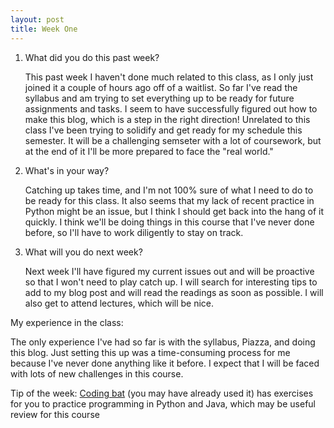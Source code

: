 ```yaml
---
layout: post
title: Week One
---
```


1. What did you do this past week?

    This past week I haven't done much related to this class, as I only just joined it a couple of hours ago off of a waitlist. So far I've read the syllabus and am trying to set everything up to be ready for future assignments and tasks. I seem to have successfully figured out how to make this blog, which is a step in the right direction! Unrelated to this class I've been trying to solidify and get ready for my schedule this semester. It will be a challenging semseter with a lot of coursework, but at the end of it I'll be more prepared to face the "real world."

2. What's in your way?

    Catching up takes time, and I'm not 100% sure of what I need to do to be ready for this class. It also seems that my lack of recent practice in Python might be an issue, but I think I should get back into the hang of it quickly. I think we'll be doing things in this course that I've never done before, so I'll have to work diligently to stay on track. 

3. What will you do next week?

    Next week I'll have figured my current issues out and will be proactive so that I won't need to play catch up. I will search for interesting tips to add to my blog post and will read the readings as soon as possible. I will also get to attend lectures, which will be nice. 

My experience in the class: 

   The only experience I've had so far is with the syllabus, Piazza, and doing this blog. Just setting this up was a time-consuming process for me because I've never done anything like it before. I expect that I will be faced with lots of new challenges in this course. 
   
Tip of the week: [Coding bat](http://codingbat.com) (you may have already used it) has exercises for you to practice programming in Python and Java, which may be useful review for this course
